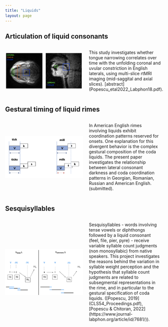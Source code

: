 ```yaml
---
title: "Liquids"
layout: page
---
```


## Articulation of liquid consonants

<div style="display: flex; align-items: center;">
    <img src="ROI_site.png" alt="Your Image" style="width: 50%; margin-right: 20px;">
    <p>This study investigates whether tongue narrowing correlates over time with the unfolding coronal and uvular constriction in English laterals, using multi-slice rtMRI imaging (mid-saggital and axial slices). [abstract](Popescu_etal2022_Labphon18.pdf).</p>
</div>

## Gestural timing of liquid rimes

<div style="display: flex; align-items: center;">
    <img src="coord.png" alt="Your Image" style="width: 50%; margin-right: 20px;">
    <p>In American English rimes involving liquids exhibit coordination patterns reserved for onsets. One explanation for this divergent behavior is the complex gestural composition of the coda liquids. The present paper investigates the relationship between lateral consonant darkness and coda coordination patterns in Georgian, Romanian, Russian and American English. (submitted).</p>
</div>

## Sesquisyllables

<div style="display: flex; align-items: center;">
    <img src="sequi_site.png" alt="Your Image" style="width: 50%; margin-right: 20px;">
    <p>Sesquisyllables - words involving tense vowels or diphthongs followed by a liquid consonant (feel, file, pier, pyre) - receive variable syllable count judgments (non monosyllabic) from native speakers. This project investigates the reasons behind the variation in syllable weight perception and the hypothesis that syllable count judgments are related to subsegmental representations in the rime, and in particular to the gestural specification of coda liquids. ([Popescu, 2019](CLS54_Proceedings.pdf), [Popescu & Chitoran, 2022](https://www.journal-labphon.org/article/id/7681/)).</p>
</div>
